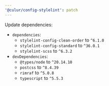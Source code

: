 ```yaml
---
'@culur/config-stylelint': patch
---
```


Update dependencies:

- `dependencies`:
  - `stylelint-config-clean-order` to `^6.1.0`
  - `stylelint-config-standard` to `^36.0.1`
  - `stylelint-scss` to `^6.3.2`
- `devDependencies`:
  - `@types/node` to `^20.14.10`
  - `postcss` to `^8.4.39`
  - `rimraf` to `^5.0.8`
  - `typescript` to `^5.5.3`
